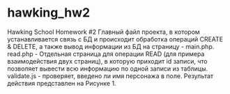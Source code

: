 # hawking_hw2
Hawking School Homework #2
Главный файл проекта, в котором устанавливается связь с БД и происходит обработка операций CREATE & DELETE, а также вывод информации из БД на страницу - main.php. 
read.php - Отдельная страница для операции READ (для примера взаимодействия двух страниц), в которую приходит id записи, что позволяет вывести всю информацию по одной записи из таблицы.
validate.js - проверяет, введено ли имя персонажа в поле. Результат действия представлен на Рисунке 1.
